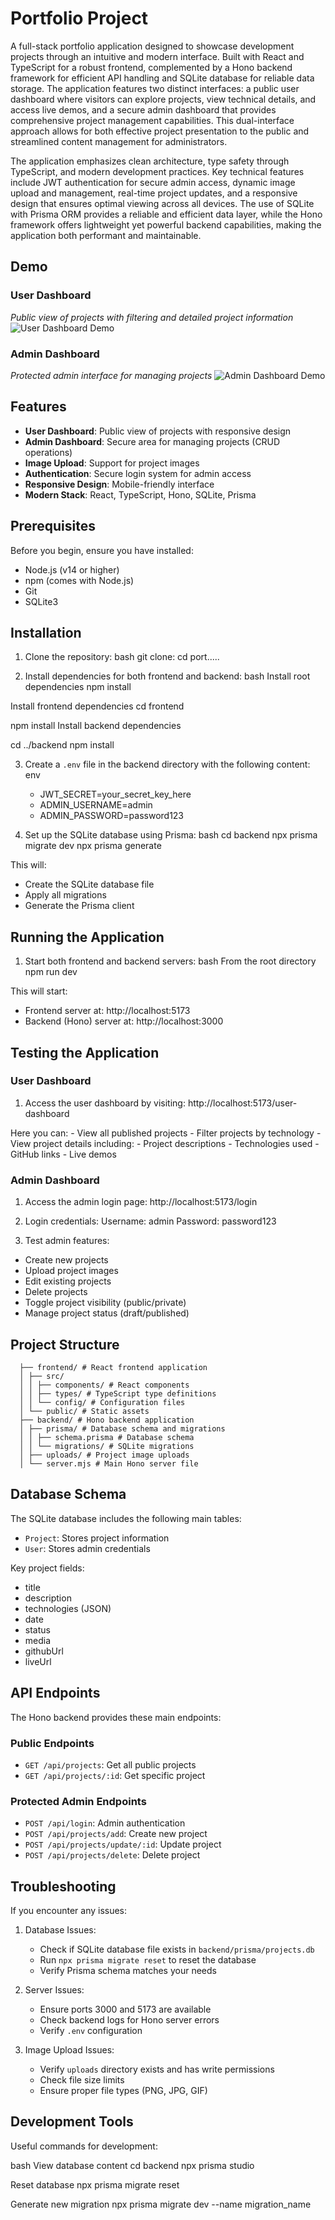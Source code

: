 # Portfolio Project

A full-stack portfolio application designed to showcase development projects through an intuitive and modern interface. Built with React and TypeScript for a robust frontend, complemented by a Hono backend framework for efficient API handling and SQLite database for reliable data storage. The application features two distinct interfaces: a public user dashboard where visitors can explore projects, view technical details, and access live demos, and a secure admin dashboard that provides comprehensive project management capabilities. This dual-interface approach allows for both effective project presentation to the public and streamlined content management for administrators.

The application emphasizes clean architecture, type safety through TypeScript, and modern development practices. Key technical features include JWT authentication for secure admin access, dynamic image upload and management, real-time project updates, and a responsive design that ensures optimal viewing across all devices. The use of SQLite with Prisma ORM provides a reliable and efficient data layer, while the Hono framework offers lightweight yet powerful backend capabilities, making the application both performant and maintainable.

## Demo


### User Dashboard
*Public view of projects with filtering and detailed project information*
![User Dashboard Demo](./docs/user-dashboard.png)


### Admin Dashboard
*Protected admin interface for managing projects*
![Admin Dashboard Demo](./docs/admin_dashboard.png)



## Features

- **User Dashboard**: Public view of projects with responsive design
- **Admin Dashboard**: Secure area for managing projects (CRUD operations)
- **Image Upload**: Support for project images
- **Authentication**: Secure login system for admin access
- **Responsive Design**: Mobile-friendly interface
- **Modern Stack**: React, TypeScript, Hono, SQLite, Prisma

## Prerequisites

Before you begin, ensure you have installed:
- Node.js (v14 or higher)
- npm (comes with Node.js)
- Git
- SQLite3

## Installation

1. Clone the repository:
   bash
   git clone:
   cd port.....


2. Install dependencies for both frontend and backend:
   bash
  Install root dependencies
  npm install

  Install frontend dependencies
  cd frontend
  
  npm install
  Install backend dependencies
  
  cd ../backend
  npm install



3. Create a `.env` file in the backend directory with the following content:
   env
   - JWT_SECRET=your_secret_key_here
   - ADMIN_USERNAME=admin
   - ADMIN_PASSWORD=password123


4. Set up the SQLite database using Prisma:
   bash
  cd backend
  npx prisma migrate dev
  npx prisma generate

 This will:
- Create the SQLite database file
- Apply all migrations
- Generate the Prisma client



## Running the Application

1. Start both frontend and backend servers:
  bash
  From the root directory
  npm run dev

  This will start:
  - Frontend server at: http://localhost:5173
  - Backend (Hono) server at: http://localhost:3000

## Testing the Application

### User Dashboard
1. Access the user dashboard by visiting:
   http://localhost:5173/user-dashboard
   
  Here you can:
    - View all published projects
    - Filter projects by technology
    - View project details including:
    - Project descriptions
    - Technologies used
    - GitHub links
    - Live demos

### Admin Dashboard
1. Access the admin login page:
   http://localhost:5173/login


2. Login credentials:
   Username: admin
   Password: password123




3. Test admin features:
- Create new projects
- Upload project images
- Edit existing projects
- Delete projects
- Toggle project visibility (public/private)
- Manage project status (draft/published)

## Project Structure

      ├── frontend/ # React frontend application
      │ ├── src/
      │ │ ├── components/ # React components
      │ │ ├── types/ # TypeScript type definitions
      │ │ └── config/ # Configuration files
      │ └── public/ # Static assets
      ├── backend/ # Hono backend application
      │ ├── prisma/ # Database schema and migrations
      │ │ ├── schema.prisma # Database schema
      │ │ └── migrations/ # SQLite migrations
      │ ├── uploads/ # Project image uploads
      │ └── server.mjs # Main Hono server file




## Database Schema

The SQLite database includes the following main tables:
- `Project`: Stores project information
- `User`: Stores admin credentials

Key project fields:
- title
- description
- technologies (JSON)
- date
- status
- media
- githubUrl
- liveUrl

## API Endpoints

The Hono backend provides these main endpoints:

### Public Endpoints
- `GET /api/projects`: Get all public projects
- `GET /api/projects/:id`: Get specific project

### Protected Admin Endpoints
- `POST /api/login`: Admin authentication
- `POST /api/projects/add`: Create new project
- `POST /api/projects/update/:id`: Update project
- `POST /api/projects/delete`: Delete project

## Troubleshooting

If you encounter any issues:

1. Database Issues:
   - Check if SQLite database file exists in `backend/prisma/projects.db`
   - Run `npx prisma migrate reset` to reset the database
   - Verify Prisma schema matches your needs

2. Server Issues:
   - Ensure ports 3000 and 5173 are available
   - Check backend logs for Hono server errors
   - Verify `.env` configuration

3. Image Upload Issues:
   - Verify `uploads` directory exists and has write permissions
   - Check file size limits
   - Ensure proper file types (PNG, JPG, GIF)

## Development Tools

Useful commands for development:

  bash
  View database content
  cd backend
  npx prisma studio
  
  Reset database
  npx prisma migrate reset
  
  Generate new migration
  npx prisma migrate dev --name migration_name

